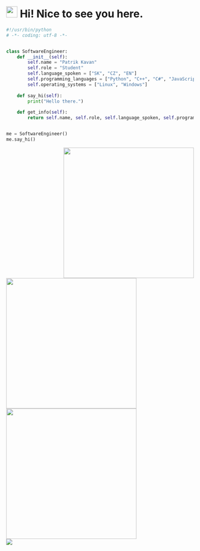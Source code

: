 <h1><img src="https://emojis.slackmojis.com/emojis/images/1531849430/4246/blob-sunglasses.gif?1531849430" width="30"/> Hi! Nice to see you here.</h1>

```python
#!/usr/bin/python
# -*- coding: utf-8 -*-


class SoftwareEngineer:
    def __init__(self):
        self.name = "Patrik Kavan"
        self.role = "Student"
        self.language_spoken = ["SK", "CZ", "EN"]
        self.programming_languages = ["Python", "C++", "C#", "JavaScript", "Java"]
        self.operating_systems = ["Linux", "Windows"]
            
    def say_hi(self):
        print("Hello there.")
        
    def get_info(self):
        return self.name, self.role, self.language_spoken, self.programming_languages, self.operating_systems


me = SoftwareEngineer()
me.say_hi()
```
<div>
    <div>
      <a href="https://git.io/streak-stats">
        <img src="http://github-readme-streak-stats.herokuapp.com?user=KAV4N&theme=tokyonight" width="350" align = "right"/>
      </a>
      <a href="https://github.com/anuraghazra/github-readme-stats">
        <img src="https://github-readme-stats.vercel.app/api?username=KAV4N&theme=tokyonight&show_icons=true" width="350"/>
      </a>
      <a href="https://github.com/anuraghazra/github-readme-stats">
        <img src="https://github-readme-stats.vercel.app/api/top-langs/?username=KAV4N&theme=tokyonight&layout=compact"  width="350" />
      </a>
    </div>
    <div>
        <img src="https://komarev.com/ghpvc/?username=KAV4N&style=flat-square" />
    </div>
</div>


<!--
**KAV4N/KAV4N** is a ✨ _special_ ✨ repository because its `README.md` (this file) appears on your GitHub profile.

Here are some ideas to get you started:

- 🔭 I’m currently working on ...
- 🌱 I’m currently learning ...
- 👯 I’m looking to collaborate on ...
- 🤔 I’m looking for help with ...
- 💬 Ask me about ...
- 📫 How to reach me: ...
- 😄 Pronouns: ...
- ⚡ Fun fact: ...
-->
